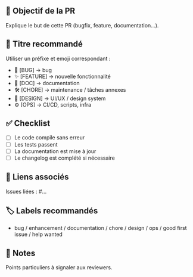 ## 📌 Objectif de la PR
Explique le but de cette PR (bugfix, feature, documentation…).

## 🔖 Titre recommandé
Utiliser un préfixe et emoji correspondant :
- 🐛 [BUG] → bug
- ✨ [FEATURE] → nouvelle fonctionnalité
- 📝 [DOC] → documentation
- 🛠️ [CHORE] → maintenance / tâches annexes
- 🎨 [DESIGN] → UI/UX / design system
- ⚙️ [OPS] → CI/CD, scripts, infra

## ✅ Checklist
- [ ] Le code compile sans erreur
- [ ] Les tests passent
- [ ] La documentation est mise à jour
- [ ] Le changelog est complété si nécessaire

## 🔗 Liens associés
Issues liées : #...

## 🏷️ Labels recommandés
- bug / enhancement / documentation / chore / design / ops / good first issue / help wanted

## 📝 Notes
Points particuliers à signaler aux reviewers.

